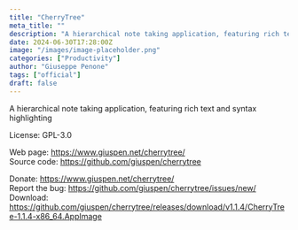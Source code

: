 ```yaml
---
title: "CherryTree"
meta_title: ""
description: "A hierarchical note taking application, featuring rich text and syntax highlighting"
date: 2024-06-30T17:28:00Z
image: "/images/image-placeholder.png"
categories: ["Productivity"]
author: "Giuseppe Penone"
tags: ["official"]
draft: false
---
```


A hierarchical note taking application, featuring rich text and syntax highlighting

License: GPL-3.0

Web page: https://www.giuspen.net/cherrytree/  
Source code: https://github.com/giuspen/cherrytree

Donate: https://www.giuspen.net/cherrytree/  
Report the bug: https://github.com/giuspen/cherrytree/issues/new/  
Download: https://github.com/giuspen/cherrytree/releases/download/v1.1.4/CherryTree-1.1.4-x86_64.AppImage

